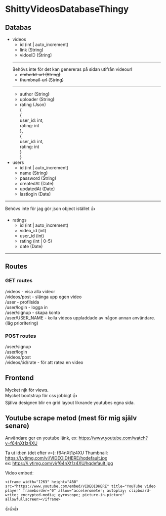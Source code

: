 # ShittyVideosDatabaseThingy

## Databas

- videos
    - id (int | auto_increment)  
    - link (String)  
    - vidoeID (String)
    ----
    Behövs inte för det kan genereras på sidan utifrån videourl 
    - ~~embedd-url (String)~~
    - ~~thumbnail-url (String)~~  
    ----
    - author (String)
    - uploader (String)
    - rating (Json)  
        {  
            {  
                user_id: int,  
                rating: int  
            },  
            {  
                user_id: int,    
                rating: int   
            }  
        }
- users
    - id (int | auto_increment)
    - name (String)
    - password (String)
    - createdAt (Date)
    - updatedAt (Date)
    - lastlogin (Date)
---
Behövs inte för jag gör json object istället 👍

- ratings
    - id (int | auto_increment)
    - video_id (int)
    - user_id (int)  
    - rating (int | 0-5)  
    - date (Date)
---



## Routes
### GET routes
/videos - visa alla videor  
/videos/post - slänga upp egen video  
/user - profilsida  
/user/login - logga in  
/user/signup - skapa konto  
/user/USER_NAME - kolla videos uppladdade av någon annan användare. (låg prioritering) 

### POST routes
/user/signup  
/user/login  
/videos/post  
/videos/:id/rate - för att ratea en video

## Frontend
Mycket njk för views.  
Mycket bootstrap för css jobbigt 👍  
Själva designen blir en grid layout liknande youtubes egna sida.


## Youtube scrape metod (mest för mig själv senare)

Användare ger en youtube länk, ex:
https://www.youtube.com/watch?v=f64nXt1z4XU

Ta ut id:en (det efter v=):
f64nXt1z4XU
Thumbnail: 
https://i.ytimg.com/vi/VIDEOIDHERE/hqdefault.jpg  
ex:
https://i.ytimg.com/vi/f64nXt1z4XU/hqdefault.jpg

Video embed: 
```
<iframe width="1263" height="480" src="https://www.youtube.com/embed/VIDEOIDHERE" title="YouTube video player" frameborder="0" allow="accelerometer; autoplay; clipboard-write; encrypted-media; gyroscope; picture-in-picture" allowfullscreen></iframe>
```

👍👍👍